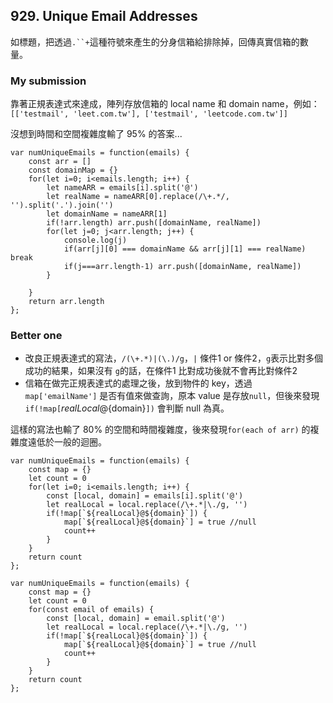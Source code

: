 ## 929. Unique Email Addresses

如標題，把透過`.``+`這種符號來產生的分身信箱給排除掉，回傳真實信箱的數量。

### My submission

靠著正規表達式來達成，陣列存放信箱的 local name 和 domain name，例如：`[['testmail', 'leet.com.tw'], ['testmail', 'leetcode.com.tw']]`

沒想到時間和空間複雜度輸了 95% 的答案...

```javascript=
var numUniqueEmails = function(emails) {
    const arr = []
    const domainMap = {}
    for(let i=0; i<emails.length; i++) {
        let nameARR = emails[i].split('@')
        let realName = nameARR[0].replace(/\+.*/, '').split('.').join('')
        let domainName = nameARR[1]
        if(!arr.length) arr.push([domainName, realName])
        for(let j=0; j<arr.length; j++) {
            console.log(j)
            if(arr[j][0] === domainName && arr[j][1] === realName) break
            if(j===arr.length-1) arr.push([domainName, realName])
        }

    }
    return arr.length
};
```

### Better one

- 改良正規表達式的寫法，`/(\+.*)|(\.)/g`，`|` 條件1 or 條件2，`g`表示比對多個成功的結果，如果沒有 `g`的話，在條件1 比對成功後就不會再比對條件2
- 信箱在做完正規表達式的處理之後，放到物件的 key，透過 `map['emailName']` 是否有值來做查詢，原本 value 是存放`null`，但後來發現`if(!map[`${realLocal}@${domain}`])` 會判斷 null 為真。

這樣的寫法也輸了 80% 的空間和時間複雜度，後來發現`for(each of arr)` 的複雜度遠低於一般的迴圈。
```javascript=
var numUniqueEmails = function(emails) {
    const map = {}
    let count = 0
    for(let i=0; i<emails.length; i++) {
        const [local, domain] = emails[i].split('@')
        let realLocal = local.replace(/\+.*|\./g, '')
        if(!map[`${realLocal}@${domain}`]) {
            map[`${realLocal}@${domain}`] = true //null
            count++
        }
    }
    return count
};
```

```javascript=
var numUniqueEmails = function(emails) {
    const map = {}
    let count = 0
    for(const email of emails) {
        const [local, domain] = email.split('@')
        let realLocal = local.replace(/\+.*|\./g, '')
        if(!map[`${realLocal}@${domain}`]) {
            map[`${realLocal}@${domain}`] = true //null
            count++
        }
    }
    return count
};
```